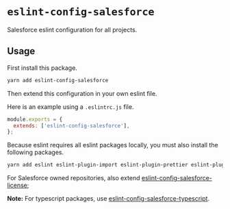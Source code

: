 # `eslint-config-salesforce`

Salesforce eslint configuration for all projects.

## Usage

First install this package.

```bash
yarn add eslint-config-salesforce
```

Then extend this configuration in your own eslint file.

Here is an example using a `.eslintrc.js` file.

```javascript
module.exports = {
  extends: ['eslint-config-salesforce'],
};
```

Because eslint requires all eslint packages locally, you must also install the following packages.

```bash
yarn add eslint eslint-plugin-import eslint-plugin-prettier eslint-plugin-jsdoc
```

For Salesforce owned repositories, also extend [eslint-config-salesforce-license](https://www.npmjs.com/package/eslint-config-salesforce-license);

**Note:** For typescript packages, use [eslint-config-salesforce-typescript](https://www.npmjs.com/package/eslint-config-salesforce-typescript).
